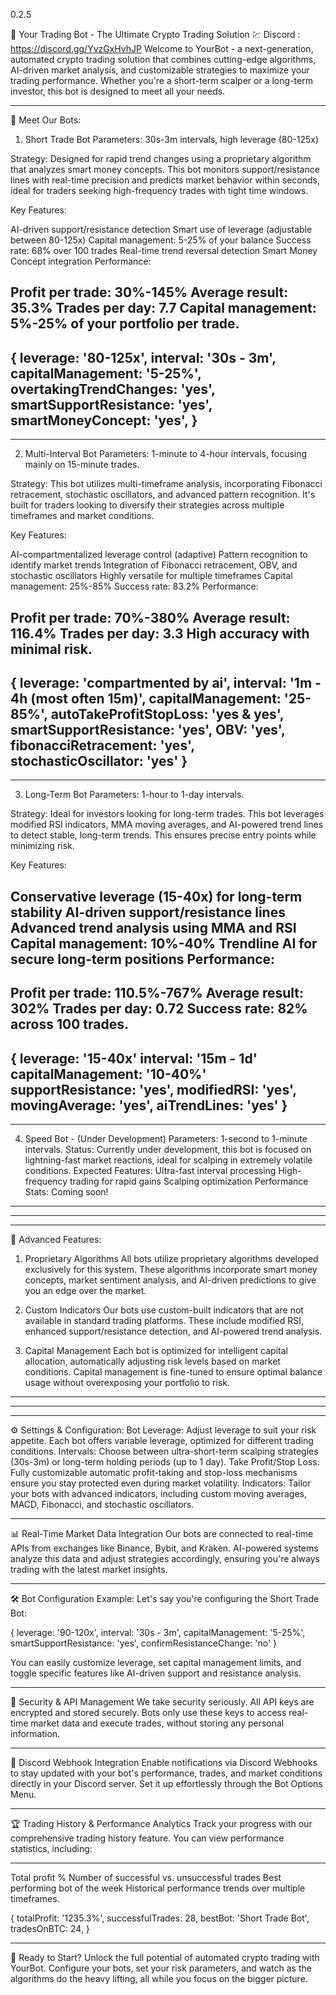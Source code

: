 0.2.5

🚀 Your Trading Bot - The Ultimate Crypto Trading Solution 💹
Discord : https://discord.gg/YvzGxHvhJP
Welcome to YourBot - a next-generation, automated crypto trading solution that combines cutting-edge algorithms, AI-driven market analysis, and customizable strategies to maximize your trading performance. Whether you're a short-term scalper or a long-term investor, this bot is designed to meet all your needs.
____
🤖 Meet Our Bots:
1. Short Trade Bot
Parameters: 30s-3m intervals, high leverage (80-125x)

Strategy: Designed for rapid trend changes using a proprietary algorithm that analyzes smart money concepts. This bot monitors support/resistance lines with real-time precision and predicts market behavior within seconds, ideal for traders seeking high-frequency trades with tight time windows.

Key Features:

AI-driven support/resistance detection
Smart use of leverage (adjustable between 80-125x)
Capital management: 5-25% of your balance
Success rate: 68% over 100 trades
Real-time trend reversal detection
Smart Money Concept integration
Performance:

Profit per trade: 30%-145%
Average result: 35.3%
Trades per day: 7.7
Capital management: 5%-25% of your portfolio per trade.
----
{
    leverage: '80-125x',
    interval: '30s - 3m',
    capitalManagement: '5-25%',
    overtakingTrendChanges: 'yes',
    smartSupportResistance: 'yes',
    smartMoneyConcept: 'yes',
}
----
____
2. Multi-Interval Bot
Parameters: 1-minute to 4-hour intervals, focusing mainly on 15-minute trades.

Strategy: This bot utilizes multi-timeframe analysis, incorporating Fibonacci retracement, stochastic oscillators, and advanced pattern recognition. It's built for traders looking to diversify their strategies across multiple timeframes and market conditions.

Key Features:

AI-compartmentalized leverage control (adaptive)
Pattern recognition to identify market trends
Integration of Fibonacci retracement, OBV, and stochastic oscillators
Highly versatile for multiple timeframes
Capital management: 25%-85%
Success rate: 83.2%
Performance:

Profit per trade: 70%-380%
Average result: 116.4%
Trades per day: 3.3
High accuracy with minimal risk.
----
{
    leverage: 'compartmented by ai',
    interval: '1m - 4h (most often 15m)',
    capitalManagement: '25-85%',
    autoTakeProfitStopLoss: 'yes & yes',
    smartSupportResistance: 'yes',
    OBV: 'yes',
    fibonacciRetracement: 'yes',
    stochasticOscillator: 'yes'
}
----
____
3. Long-Term Bot
Parameters: 1-hour to 1-day intervals.

Strategy: Ideal for investors looking for long-term trades. This bot leverages modified RSI indicators, MMA moving averages, and AI-powered trend lines to detect stable, long-term trends. This ensures precise entry points while minimizing risk.

Key Features:

Conservative leverage (15-40x) for long-term stability
AI-driven support/resistance lines
Advanced trend analysis using MMA and RSI
Capital management: 10%-40%
Trendline AI for secure long-term positions
Performance:
----
Profit per trade: 110.5%-767%
Average result: 302%
Trades per day: 0.72
Success rate: 82% across 100 trades.
----
{
     leverage: '15-40x'
    interval: '15m - 1d'
    capitalManagement: '10-40%'
    supportResistance: 'yes',
    modifiedRSI: 'yes',
    movingAverage: 'yes',
    aiTrendLines: 'yes'
}
----
____
4. Speed Bot - (Under Development)
Parameters: 1-second to 1-minute intervals.
Status: Currently under development, this bot is focused on lightning-fast market reactions, ideal for scalping in extremely volatile conditions.
Expected Features:
Ultra-fast interval processing
High-frequency trading for rapid gains
Scalping optimization
Performance Stats: Coming soon!
____
----
____

💼 Advanced Features:
1. Proprietary Algorithms
All bots utilize proprietary algorithms developed exclusively for this system. These algorithms incorporate smart money concepts, market sentiment analysis, and AI-driven predictions to give you an edge over the market.

2. Custom Indicators
Our bots use custom-built indicators that are not available in standard trading platforms. These include modified RSI, enhanced support/resistance detection, and AI-powered trend analysis.

3. Capital Management
Each bot is optimized for intelligent capital allocation, automatically adjusting risk levels based on market conditions. Capital management is fine-tuned to ensure optimal balance usage without overexposing your portfolio to risk.
____
----
____
⚙️ Settings & Configuration:
Bot Leverage: Adjust leverage to suit your risk appetite. Each bot offers variable leverage, optimized for different trading conditions.
Intervals: Choose between ultra-short-term scalping strategies (30s-3m) or long-term holding periods (up to 1 day).
Take Profit/Stop Loss: Fully customizable automatic profit-taking and stop-loss mechanisms ensure you stay protected even during market volatility.
Indicators: Tailor your bots with advanced indicators, including custom moving averages, MACD, Fibonacci, and stochastic oscillators.
____
📊 Real-Time Market Data Integration
Our bots are connected to real-time APIs from exchanges like Binance, Bybit, and Kraken. AI-powered systems analyze this data and adjust strategies accordingly, ensuring you're always trading with the latest market insights.
____
🛠️ Bot Configuration Example:
Let's say you're configuring the Short Trade Bot:


{
    leverage: '90-120x',
    interval: '30s - 3m',
    capitalManagement: '5-25%',
    smartSupportResistance: 'yes',
    confirmResistanceChange: 'no'
}

You can easily customize leverage, set capital management limits, and toggle specific features like AI-driven support and resistance analysis.
___
🔐 Security & API Management
We take security seriously. All API keys are encrypted and stored securely. Bots only use these keys to access real-time market data and execute trades, without storing any personal information.
___
💬 Discord Webhook Integration
Enable notifications via Discord Webhooks to stay updated with your bot's performance, trades, and market conditions directly in your Discord server. Set it up effortlessly through the Bot Options Menu.
___
🏆 Trading History & Performance Analytics
Track your progress with our comprehensive trading history feature. You can view performance statistics, including:
___
Total profit %
Number of successful vs. unsuccessful trades
Best performing bot of the week
Historical performance trends over multiple timeframes.

{
    totalProfit: '1235.3%',
    successfulTrades: 28,
    bestBot: 'Short Trade Bot',
    tradesOnBTC: 24,
}
___
🌟 Ready to Start?
Unlock the full potential of automated crypto trading with YourBot. Configure your bots, set your risk parameters, and watch as the algorithms do the heavy lifting, all while you focus on the bigger picture.
